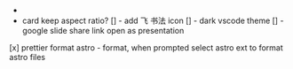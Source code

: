 - 
- card keep aspect ratio?
  [] - add 飞 书法 icon
  [] - dark vscode theme
  [] - google slide share link open as presentation

[x] prettier format astro - format, when prompted select astro ext to format astro files
